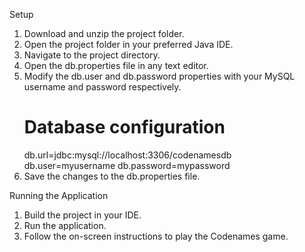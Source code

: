 Setup
1. Download and unzip the project folder.
2. Open the project folder in your preferred Java IDE.
3. Navigate to the project directory.
4. Open the db.properties file in any text editor.
5. Modify the db.user and db.password properties with your MySQL username and password respectively.
    # Database configuration
    db.url=jdbc:mysql://localhost:3306/codenamesdb
    db.user=myusername
    db.password=mypassword
6. Save the changes to the db.properties file.


Running the Application
1. Build the project in your IDE.
2. Run the application.
3. Follow the on-screen instructions to play the Codenames game.